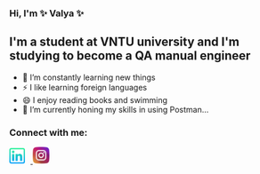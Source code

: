 ### Hi, I'm ✨ Valya ✨

## I'm a student at VNTU university and I'm studying to become a QA manual engineer

- 🌱 I’m constantly learning new things
- ⚡ I like learning foreign languages  
- 😄 I enjoy reading books and swimming
- 🔭 I’m currently honing my skills in using Postman...

### Connect with me:


<!-- <a href="https://www.linkedin.com/in/valentyna-skirska-a119a0244"></a><img src="linkedin.png" width="30" height="30"></a>

<a href="https://www.instagram.com/skyrska_valentina/"><img src="https://encrypted-tbn0.gstatic.com/images?q=tbn:ANd9GcQZ6rI8jHWnbyU4I6j9t7aLBtpZTxy9WHrW3A&usqp=CAU" width="30" height="30"></a> -->

<div>
  <a href="https://www.linkedin.com/in/valentyna-skirska-a119a0244" target="_blank">
    <img src="linkedin.png" alt="LinkedIn" width="28" height="28" style="margin-right: 10px;">
  </a>
  <a href="https://www.instagram.com/skyrska_valentina?igshid=YmMyMTA2M2Y=" target="_blank"><img src="instagram.png" alt="Instagram" width="30" height="30">
  </a>
</div>

<br />
<br />

<!-- [instagram] : https://www.instagram.com/skyrska_valentina/ -->
